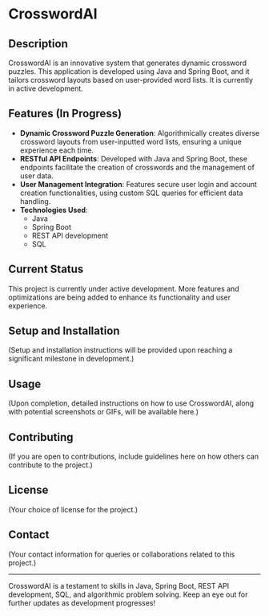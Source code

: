 # CrosswordAI

## Description

CrosswordAI is an innovative system that generates dynamic crossword puzzles. This application is developed using Java and Spring Boot, and it tailors crossword layouts based on user-provided word lists. It is currently in active development.

## Features (In Progress)

- **Dynamic Crossword Puzzle Generation**: Algorithmically creates diverse crossword layouts from user-inputted word lists, ensuring a unique experience each time.
- **RESTful API Endpoints**: Developed with Java and Spring Boot, these endpoints facilitate the creation of crosswords and the management of user data.
- **User Management Integration**: Features secure user login and account creation functionalities, using custom SQL queries for efficient data handling.
- **Technologies Used**:
  - Java
  - Spring Boot
  - REST API development
  - SQL

## Current Status

This project is currently under active development. More features and optimizations are being added to enhance its functionality and user experience.

## Setup and Installation

(Setup and installation instructions will be provided upon reaching a significant milestone in development.)

## Usage

(Upon completion, detailed instructions on how to use CrosswordAI, along with potential screenshots or GIFs, will be available here.)

## Contributing

(If you are open to contributions, include guidelines here on how others can contribute to the project.)

## License

(Your choice of license for the project.)

## Contact

(Your contact information for queries or collaborations related to this project.)

---

CrosswordAI is a testament to skills in Java, Spring Boot, REST API development, SQL, and algorithmic problem solving. Keep an eye out for further updates as development progresses!
